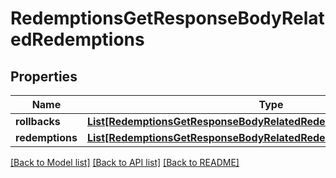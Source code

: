 # RedemptionsGetResponseBodyRelatedRedemptions


## Properties
Name | Type | Description | Notes
------------ | ------------- | ------------- | -------------
**rollbacks** | [**List[RedemptionsGetResponseBodyRelatedRedemptionsRollbacksItem]**](RedemptionsGetResponseBodyRelatedRedemptionsRollbacksItem.md) |  | [optional] 
**redemptions** | [**List[RedemptionsGetResponseBodyRelatedRedemptionsRedemptionsItem]**](RedemptionsGetResponseBodyRelatedRedemptionsRedemptionsItem.md) |  | [optional] 

[[Back to Model list]](../README.md#documentation-for-models) [[Back to API list]](../README.md#documentation-for-api-endpoints) [[Back to README]](../README.md)


